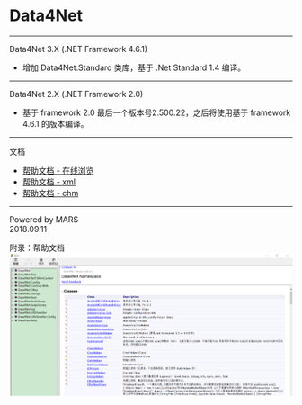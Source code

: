 Data4Net
===
---

Data4Net 3.X (.NET Framework 4.6.1)
* 增加 Data4Net.Standard 类库，基于 .Net Standard 1.4 编译。
---

Data4Net 2.X (.NET Framework 2.0)
* 基于 framework 2.0 最后一个版本号2.500.22，之后将使用基于 framework 4.6.1 的版本编译。
---

文档
* [帮助文档 - 在线浏览](Document/Data4Net.md)
* [帮助文档 - xml](Document/Data4Net.xml)
* [帮助文档 - chm](Document/Data4Net-2.400.14.0.chm)

---

Powered by MARS  
2018.09.11
  
  

附录：帮助文档
![doc_image](Document/doc_01.png)





